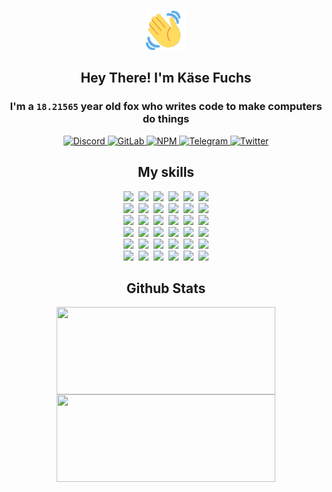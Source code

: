 <div><p align=center><img src=./resources/images/wave.gif width=64px height=64px></p><h2 align=center>Hey There! I'm Käse Fuchs</h2><h3 align=center>I'm a <code>18.21565</code> year old fox who writes code to make computers do things</h3><p align=center><a href=https://discord.com/users/507526681125322772><img alt=Discord src="https://img.shields.io/badge/Discord-5865F2?logo=discord&logoColor=white&style=flat-square#f035c65e5b91504b49dcf27212e5b68e"> </a><a href=https://gitlab.com/kasefuchs><img alt=GitLab src="https://img.shields.io/badge/GitLab-330F63?logo=gitlab&logoColor=white&style=flat-square#f035c65e5b91504b49dcf27212e5b68e"> </a><a href=https://npmjs.com/~kasefuchs><img alt=NPM src="https://img.shields.io/badge/NPM-CB3837?logo=npm&logoColor=white&style=flat-square#f035c65e5b91504b49dcf27212e5b68e"> </a><a href=https://t.me/kasefuchs><img alt=Telegram src="https://img.shields.io/badge/Telegram-2CA5E0?logo=telegram&logoColor=white&style=flat-square#f035c65e5b91504b49dcf27212e5b68e"> </a><a href=https://twitter.com/kasefuchs><img alt=Twitter src="https://img.shields.io/badge/Twitter-1DA1F2?logo=twitter&logoColor=white&style=flat-square#f035c65e5b91504b49dcf27212e5b68e"></a></p><h2 align=center>My skills</h2><p align=center><a href=https://aws.amazon.com/ ><picture><source srcset="https://skillicons.dev/icons?i=aws&theme=dark#f035c65e5b91504b49dcf27212e5b68e" media="(prefers-color-scheme: dark)"><source srcset="https://skillicons.dev/icons?i=aws&theme=light#f035c65e5b91504b49dcf27212e5b68e" media="(prefers-color-scheme: light), (prefers-color-scheme: no-preference)"><img src="https://skillicons.dev/icons?i=aws&theme=light#f035c65e5b91504b49dcf27212e5b68e"></picture></a>&nbsp;&nbsp;<a href=https://en.wikipedia.org/wiki/Bash_(Unix_shell)><picture><source srcset="https://skillicons.dev/icons?i=bash&theme=dark#f035c65e5b91504b49dcf27212e5b68e" media="(prefers-color-scheme: dark)"><source srcset="https://skillicons.dev/icons?i=bash&theme=light#f035c65e5b91504b49dcf27212e5b68e" media="(prefers-color-scheme: light), (prefers-color-scheme: no-preference)"><img src="https://skillicons.dev/icons?i=bash&theme=light#f035c65e5b91504b49dcf27212e5b68e"></picture></a>&nbsp;&nbsp;<a href=https://discord.com/developers/docs><picture><source srcset="https://skillicons.dev/icons?i=bots&theme=dark#f035c65e5b91504b49dcf27212e5b68e" media="(prefers-color-scheme: dark)"><source srcset="https://skillicons.dev/icons?i=bots&theme=light#f035c65e5b91504b49dcf27212e5b68e" media="(prefers-color-scheme: light), (prefers-color-scheme: no-preference)"><img src="https://skillicons.dev/icons?i=bots&theme=light#f035c65e5b91504b49dcf27212e5b68e"></picture></a>&nbsp;&nbsp;<a href=https://www.cloudflare.com/ ><picture><source srcset="https://skillicons.dev/icons?i=cloudflare&theme=dark#f035c65e5b91504b49dcf27212e5b68e" media="(prefers-color-scheme: dark)"><source srcset="https://skillicons.dev/icons?i=cloudflare&theme=light#f035c65e5b91504b49dcf27212e5b68e" media="(prefers-color-scheme: light), (prefers-color-scheme: no-preference)"><img src="https://skillicons.dev/icons?i=cloudflare&theme=light#f035c65e5b91504b49dcf27212e5b68e"></picture></a>&nbsp;&nbsp;<a href=https://en.wikipedia.org/wiki/CSS><picture><source srcset="https://skillicons.dev/icons?i=css&theme=dark#f035c65e5b91504b49dcf27212e5b68e" media="(prefers-color-scheme: dark)"><source srcset="https://skillicons.dev/icons?i=css&theme=light#f035c65e5b91504b49dcf27212e5b68e" media="(prefers-color-scheme: light), (prefers-color-scheme: no-preference)"><img src="https://skillicons.dev/icons?i=css&theme=light#f035c65e5b91504b49dcf27212e5b68e"></picture></a>&nbsp;&nbsp;<a href=https://www.docker.com/ ><picture><source srcset="https://skillicons.dev/icons?i=docker&theme=dark#f035c65e5b91504b49dcf27212e5b68e" media="(prefers-color-scheme: dark)"><source srcset="https://skillicons.dev/icons?i=docker&theme=light#f035c65e5b91504b49dcf27212e5b68e" media="(prefers-color-scheme: light), (prefers-color-scheme: no-preference)"><img src="https://skillicons.dev/icons?i=docker&theme=light#f035c65e5b91504b49dcf27212e5b68e"></picture></a><br><a href=https://www.electronjs.org/ ><picture><source srcset="https://skillicons.dev/icons?i=electron&theme=dark#f035c65e5b91504b49dcf27212e5b68e" media="(prefers-color-scheme: dark)"><source srcset="https://skillicons.dev/icons?i=electron&theme=light#f035c65e5b91504b49dcf27212e5b68e" media="(prefers-color-scheme: light), (prefers-color-scheme: no-preference)"><img src="https://skillicons.dev/icons?i=electron&theme=light#f035c65e5b91504b49dcf27212e5b68e"></picture></a>&nbsp;&nbsp;<a href=https://expressjs.com/ ><picture><source srcset="https://skillicons.dev/icons?i=express&theme=dark#f035c65e5b91504b49dcf27212e5b68e" media="(prefers-color-scheme: dark)"><source srcset="https://skillicons.dev/icons?i=express&theme=light#f035c65e5b91504b49dcf27212e5b68e" media="(prefers-color-scheme: light), (prefers-color-scheme: no-preference)"><img src="https://skillicons.dev/icons?i=express&theme=light#f035c65e5b91504b49dcf27212e5b68e"></picture></a>&nbsp;&nbsp;<a href=https://www.figma.com/ ><picture><source srcset="https://skillicons.dev/icons?i=figma&theme=dark#f035c65e5b91504b49dcf27212e5b68e" media="(prefers-color-scheme: dark)"><source srcset="https://skillicons.dev/icons?i=figma&theme=light#f035c65e5b91504b49dcf27212e5b68e" media="(prefers-color-scheme: light), (prefers-color-scheme: no-preference)"><img src="https://skillicons.dev/icons?i=figma&theme=light#f035c65e5b91504b49dcf27212e5b68e"></picture></a>&nbsp;&nbsp;<a href=https://firebase.google.com/ ><picture><source srcset="https://skillicons.dev/icons?i=firebase&theme=dark#f035c65e5b91504b49dcf27212e5b68e" media="(prefers-color-scheme: dark)"><source srcset="https://skillicons.dev/icons?i=firebase&theme=light#f035c65e5b91504b49dcf27212e5b68e" media="(prefers-color-scheme: light), (prefers-color-scheme: no-preference)"><img src="https://skillicons.dev/icons?i=firebase&theme=light#f035c65e5b91504b49dcf27212e5b68e"></picture></a>&nbsp;&nbsp;<a href=https://flask.palletsprojects.com/ ><picture><source srcset="https://skillicons.dev/icons?i=flask&theme=dark#f035c65e5b91504b49dcf27212e5b68e" media="(prefers-color-scheme: dark)"><source srcset="https://skillicons.dev/icons?i=flask&theme=light#f035c65e5b91504b49dcf27212e5b68e" media="(prefers-color-scheme: light), (prefers-color-scheme: no-preference)"><img src="https://skillicons.dev/icons?i=flask&theme=light#f035c65e5b91504b49dcf27212e5b68e"></picture></a>&nbsp;&nbsp;<a href=https://cloud.google.com/ ><picture><source srcset="https://skillicons.dev/icons?i=gcp&theme=dark#f035c65e5b91504b49dcf27212e5b68e" media="(prefers-color-scheme: dark)"><source srcset="https://skillicons.dev/icons?i=gcp&theme=light#f035c65e5b91504b49dcf27212e5b68e" media="(prefers-color-scheme: light), (prefers-color-scheme: no-preference)"><img src="https://skillicons.dev/icons?i=gcp&theme=light#f035c65e5b91504b49dcf27212e5b68e"></picture></a><br><a href=https://git-scm.com/ ><picture><source srcset="https://skillicons.dev/icons?i=git&theme=dark#f035c65e5b91504b49dcf27212e5b68e" media="(prefers-color-scheme: dark)"><source srcset="https://skillicons.dev/icons?i=git&theme=light#f035c65e5b91504b49dcf27212e5b68e" media="(prefers-color-scheme: light), (prefers-color-scheme: no-preference)"><img src="https://skillicons.dev/icons?i=git&theme=light#f035c65e5b91504b49dcf27212e5b68e"></picture></a>&nbsp;&nbsp;<a href=https://github.com/ ><picture><source srcset="https://skillicons.dev/icons?i=github&theme=dark#f035c65e5b91504b49dcf27212e5b68e" media="(prefers-color-scheme: dark)"><source srcset="https://skillicons.dev/icons?i=github&theme=light#f035c65e5b91504b49dcf27212e5b68e" media="(prefers-color-scheme: light), (prefers-color-scheme: no-preference)"><img src="https://skillicons.dev/icons?i=github&theme=light#f035c65e5b91504b49dcf27212e5b68e"></picture></a>&nbsp;&nbsp;<a href=https://gitlab.com/ ><picture><source srcset="https://skillicons.dev/icons?i=gitlab&theme=dark#f035c65e5b91504b49dcf27212e5b68e" media="(prefers-color-scheme: dark)"><source srcset="https://skillicons.dev/icons?i=gitlab&theme=light#f035c65e5b91504b49dcf27212e5b68e" media="(prefers-color-scheme: light), (prefers-color-scheme: no-preference)"><img src="https://skillicons.dev/icons?i=gitlab&theme=light#f035c65e5b91504b49dcf27212e5b68e"></picture></a>&nbsp;&nbsp;<a href=https://www.heroku.com/ ><picture><source srcset="https://skillicons.dev/icons?i=heroku&theme=dark#f035c65e5b91504b49dcf27212e5b68e" media="(prefers-color-scheme: dark)"><source srcset="https://skillicons.dev/icons?i=heroku&theme=light#f035c65e5b91504b49dcf27212e5b68e" media="(prefers-color-scheme: light), (prefers-color-scheme: no-preference)"><img src="https://skillicons.dev/icons?i=heroku&theme=light#f035c65e5b91504b49dcf27212e5b68e"></picture></a>&nbsp;&nbsp;<a href=https://en.wikipedia.org/wiki/HTML><picture><source srcset="https://skillicons.dev/icons?i=html&theme=dark#f035c65e5b91504b49dcf27212e5b68e" media="(prefers-color-scheme: dark)"><source srcset="https://skillicons.dev/icons?i=html&theme=light#f035c65e5b91504b49dcf27212e5b68e" media="(prefers-color-scheme: light), (prefers-color-scheme: no-preference)"><img src="https://skillicons.dev/icons?i=html&theme=light#f035c65e5b91504b49dcf27212e5b68e"></picture></a>&nbsp;&nbsp;<a href=https://en.wikipedia.org/wiki/JavaScript><picture><source srcset="https://skillicons.dev/icons?i=js&theme=dark#f035c65e5b91504b49dcf27212e5b68e" media="(prefers-color-scheme: dark)"><source srcset="https://skillicons.dev/icons?i=js&theme=light#f035c65e5b91504b49dcf27212e5b68e" media="(prefers-color-scheme: light), (prefers-color-scheme: no-preference)"><img src="https://skillicons.dev/icons?i=js&theme=light#f035c65e5b91504b49dcf27212e5b68e"></picture></a><br><a href=https://en.wikipedia.org/wiki/Linux><picture><source srcset="https://skillicons.dev/icons?i=linux&theme=dark#f035c65e5b91504b49dcf27212e5b68e" media="(prefers-color-scheme: dark)"><source srcset="https://skillicons.dev/icons?i=linux&theme=light#f035c65e5b91504b49dcf27212e5b68e" media="(prefers-color-scheme: light), (prefers-color-scheme: no-preference)"><img src="https://skillicons.dev/icons?i=linux&theme=light#f035c65e5b91504b49dcf27212e5b68e"></picture></a>&nbsp;&nbsp;<a href=https://mui.com/ ><picture><source srcset="https://skillicons.dev/icons?i=materialui&theme=dark#f035c65e5b91504b49dcf27212e5b68e" media="(prefers-color-scheme: dark)"><source srcset="https://skillicons.dev/icons?i=materialui&theme=light#f035c65e5b91504b49dcf27212e5b68e" media="(prefers-color-scheme: light), (prefers-color-scheme: no-preference)"><img src="https://skillicons.dev/icons?i=materialui&theme=light#f035c65e5b91504b49dcf27212e5b68e"></picture></a>&nbsp;&nbsp;<a href=https://en.wikipedia.org/wiki/Markdown><picture><source srcset="https://skillicons.dev/icons?i=md&theme=dark#f035c65e5b91504b49dcf27212e5b68e" media="(prefers-color-scheme: dark)"><source srcset="https://skillicons.dev/icons?i=md&theme=light#f035c65e5b91504b49dcf27212e5b68e" media="(prefers-color-scheme: light), (prefers-color-scheme: no-preference)"><img src="https://skillicons.dev/icons?i=md&theme=light#f035c65e5b91504b49dcf27212e5b68e"></picture></a>&nbsp;&nbsp;<a href=https://www.mongodb.com/ ><picture><source srcset="https://skillicons.dev/icons?i=mongodb&theme=dark#f035c65e5b91504b49dcf27212e5b68e" media="(prefers-color-scheme: dark)"><source srcset="https://skillicons.dev/icons?i=mongodb&theme=light#f035c65e5b91504b49dcf27212e5b68e" media="(prefers-color-scheme: light), (prefers-color-scheme: no-preference)"><img src="https://skillicons.dev/icons?i=mongodb&theme=light#f035c65e5b91504b49dcf27212e5b68e"></picture></a>&nbsp;&nbsp;<a href=https://www.mysql.com/ ><picture><source srcset="https://skillicons.dev/icons?i=mysql&theme=dark#f035c65e5b91504b49dcf27212e5b68e" media="(prefers-color-scheme: dark)"><source srcset="https://skillicons.dev/icons?i=mysql&theme=light#f035c65e5b91504b49dcf27212e5b68e" media="(prefers-color-scheme: light), (prefers-color-scheme: no-preference)"><img src="https://skillicons.dev/icons?i=mysql&theme=light#f035c65e5b91504b49dcf27212e5b68e"></picture></a>&nbsp;&nbsp;<a href=https://nextjs.org/ ><picture><source srcset="https://skillicons.dev/icons?i=nextjs&theme=dark#f035c65e5b91504b49dcf27212e5b68e" media="(prefers-color-scheme: dark)"><source srcset="https://skillicons.dev/icons?i=nextjs&theme=light#f035c65e5b91504b49dcf27212e5b68e" media="(prefers-color-scheme: light), (prefers-color-scheme: no-preference)"><img src="https://skillicons.dev/icons?i=nextjs&theme=light#f035c65e5b91504b49dcf27212e5b68e"></picture></a><br><a href=https://nodejs.org/en/ ><picture><source srcset="https://skillicons.dev/icons?i=nodejs&theme=dark#f035c65e5b91504b49dcf27212e5b68e" media="(prefers-color-scheme: dark)"><source srcset="https://skillicons.dev/icons?i=nodejs&theme=light#f035c65e5b91504b49dcf27212e5b68e" media="(prefers-color-scheme: light), (prefers-color-scheme: no-preference)"><img src="https://skillicons.dev/icons?i=nodejs&theme=light#f035c65e5b91504b49dcf27212e5b68e"></picture></a>&nbsp;&nbsp;<a href=https://www.postgresql.org/ ><picture><source srcset="https://skillicons.dev/icons?i=postgres&theme=dark#f035c65e5b91504b49dcf27212e5b68e" media="(prefers-color-scheme: dark)"><source srcset="https://skillicons.dev/icons?i=postgres&theme=light#f035c65e5b91504b49dcf27212e5b68e" media="(prefers-color-scheme: light), (prefers-color-scheme: no-preference)"><img src="https://skillicons.dev/icons?i=postgres&theme=light#f035c65e5b91504b49dcf27212e5b68e"></picture></a>&nbsp;&nbsp;<a href=https://learn.microsoft.com/en-us/powershell/ ><picture><source srcset="https://skillicons.dev/icons?i=powershell&theme=dark#f035c65e5b91504b49dcf27212e5b68e" media="(prefers-color-scheme: dark)"><source srcset="https://skillicons.dev/icons?i=powershell&theme=light#f035c65e5b91504b49dcf27212e5b68e" media="(prefers-color-scheme: light), (prefers-color-scheme: no-preference)"><img src="https://skillicons.dev/icons?i=powershell&theme=light#f035c65e5b91504b49dcf27212e5b68e"></picture></a>&nbsp;&nbsp;<a href=https://www.python.org/ ><picture><source srcset="https://skillicons.dev/icons?i=py&theme=dark#f035c65e5b91504b49dcf27212e5b68e" media="(prefers-color-scheme: dark)"><source srcset="https://skillicons.dev/icons?i=py&theme=light#f035c65e5b91504b49dcf27212e5b68e" media="(prefers-color-scheme: light), (prefers-color-scheme: no-preference)"><img src="https://skillicons.dev/icons?i=py&theme=light#f035c65e5b91504b49dcf27212e5b68e"></picture></a>&nbsp;&nbsp;<a href=https://www.raspberrypi.org/ ><picture><source srcset="https://skillicons.dev/icons?i=raspberrypi&theme=dark#f035c65e5b91504b49dcf27212e5b68e" media="(prefers-color-scheme: dark)"><source srcset="https://skillicons.dev/icons?i=raspberrypi&theme=light#f035c65e5b91504b49dcf27212e5b68e" media="(prefers-color-scheme: light), (prefers-color-scheme: no-preference)"><img src="https://skillicons.dev/icons?i=raspberrypi&theme=light#f035c65e5b91504b49dcf27212e5b68e"></picture></a>&nbsp;&nbsp;<a href=https://reactjs.org/ ><picture><source srcset="https://skillicons.dev/icons?i=react&theme=dark#f035c65e5b91504b49dcf27212e5b68e" media="(prefers-color-scheme: dark)"><source srcset="https://skillicons.dev/icons?i=react&theme=light#f035c65e5b91504b49dcf27212e5b68e" media="(prefers-color-scheme: light), (prefers-color-scheme: no-preference)"><img src="https://skillicons.dev/icons?i=react&theme=light#f035c65e5b91504b49dcf27212e5b68e"></picture></a><br><a href=https://redux.js.org/ ><picture><source srcset="https://skillicons.dev/icons?i=redux&theme=dark#f035c65e5b91504b49dcf27212e5b68e" media="(prefers-color-scheme: dark)"><source srcset="https://skillicons.dev/icons?i=redux&theme=light#f035c65e5b91504b49dcf27212e5b68e" media="(prefers-color-scheme: light), (prefers-color-scheme: no-preference)"><img src="https://skillicons.dev/icons?i=redux&theme=light#f035c65e5b91504b49dcf27212e5b68e"></picture></a>&nbsp;&nbsp;<a href=https://en.wikipedia.org/wiki/Regular_expression><picture><source srcset="https://skillicons.dev/icons?i=regex&theme=dark#f035c65e5b91504b49dcf27212e5b68e" media="(prefers-color-scheme: dark)"><source srcset="https://skillicons.dev/icons?i=regex&theme=light#f035c65e5b91504b49dcf27212e5b68e" media="(prefers-color-scheme: light), (prefers-color-scheme: no-preference)"><img src="https://skillicons.dev/icons?i=regex&theme=light#f035c65e5b91504b49dcf27212e5b68e"></picture></a>&nbsp;&nbsp;<a href=https://en.wikipedia.org/wiki/Sass_(stylesheet_language)><picture><source srcset="https://skillicons.dev/icons?i=sass&theme=dark#f035c65e5b91504b49dcf27212e5b68e" media="(prefers-color-scheme: dark)"><source srcset="https://skillicons.dev/icons?i=sass&theme=light#f035c65e5b91504b49dcf27212e5b68e" media="(prefers-color-scheme: light), (prefers-color-scheme: no-preference)"><img src="https://skillicons.dev/icons?i=sass&theme=light#f035c65e5b91504b49dcf27212e5b68e"></picture></a>&nbsp;&nbsp;<a href=https://www.typescriptlang.org/ ><picture><source srcset="https://skillicons.dev/icons?i=ts&theme=dark#f035c65e5b91504b49dcf27212e5b68e" media="(prefers-color-scheme: dark)"><source srcset="https://skillicons.dev/icons?i=ts&theme=light#f035c65e5b91504b49dcf27212e5b68e" media="(prefers-color-scheme: light), (prefers-color-scheme: no-preference)"><img src="https://skillicons.dev/icons?i=ts&theme=light#f035c65e5b91504b49dcf27212e5b68e"></picture></a>&nbsp;&nbsp;<a href=https://unity.com/ ><picture><source srcset="https://skillicons.dev/icons?i=unity&theme=dark#f035c65e5b91504b49dcf27212e5b68e" media="(prefers-color-scheme: dark)"><source srcset="https://skillicons.dev/icons?i=unity&theme=light#f035c65e5b91504b49dcf27212e5b68e" media="(prefers-color-scheme: light), (prefers-color-scheme: no-preference)"><img src="https://skillicons.dev/icons?i=unity&theme=light#f035c65e5b91504b49dcf27212e5b68e"></picture></a>&nbsp;&nbsp;<a href=https://workers.cloudflare.com/ ><picture><source srcset="https://skillicons.dev/icons?i=workers&theme=dark#f035c65e5b91504b49dcf27212e5b68e" media="(prefers-color-scheme: dark)"><source srcset="https://skillicons.dev/icons?i=workers&theme=light#f035c65e5b91504b49dcf27212e5b68e" media="(prefers-color-scheme: light), (prefers-color-scheme: no-preference)"><img src="https://skillicons.dev/icons?i=workers&theme=light#f035c65e5b91504b49dcf27212e5b68e"></picture></a><br></p><h2 align=center>Github Stats</h2><p align=center><picture><source srcset="https://github-readme-stats-kasefuchs.vercel.app/api/?count_private=true&hide_border=true&hide_rank=true&line_height=20&hide_title=true&username=Kasefuchs&theme=dark#f035c65e5b91504b49dcf27212e5b68e" media="(prefers-color-scheme: dark)"><source srcset="https://github-readme-stats-kasefuchs.vercel.app/api/?count_private=true&hide_border=true&hide_rank=true&line_height=20&hide_title=true&username=Kasefuchs&theme=light#f035c65e5b91504b49dcf27212e5b68e" media="(prefers-color-scheme: light), (prefers-color-scheme: no-preference)"><img align=middle width=350 height=140 src="https://github-readme-stats-kasefuchs.vercel.app/api/?count_private=true&hide_border=true&hide_rank=true&line_height=20&hide_title=true&username=Kasefuchs&theme=light#f035c65e5b91504b49dcf27212e5b68e"></picture><picture><source srcset="https://github-readme-stats-kasefuchs.vercel.app/api/top-langs/?count_private=true&hide_border=true&layout=compact&username=Kasefuchs&theme=dark#f035c65e5b91504b49dcf27212e5b68e" media="(prefers-color-scheme: dark)"><source srcset="https://github-readme-stats-kasefuchs.vercel.app/api/top-langs/?count_private=true&hide_border=true&layout=compact&username=Kasefuchs&theme=light#f035c65e5b91504b49dcf27212e5b68e" media="(prefers-color-scheme: light), (prefers-color-scheme: no-preference)"><img align=middle width=350 height=140 src="https://github-readme-stats-kasefuchs.vercel.app/api/top-langs/?count_private=true&hide_border=true&layout=compact&username=Kasefuchs&theme=light#f035c65e5b91504b49dcf27212e5b68e"></picture></p><img src="https://hit.yhype.me/github/profile?user_id=64592097#f035c65e5b91504b49dcf27212e5b68e" alt=""></div>